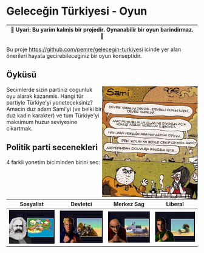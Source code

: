 # Geleceğin Türkiyesi - Oyun

| 🚧 Uyari: Bu yarim kalmis bir projedir. Oynanabilir bir oyun barindirmaz. 🚧 |
| --- |

Bu proje https://github.com/pemre/gelecegin-turkiyesi icinde yer alan önerileri hayata gecirebileceginiz bir oyun konseptidir.

## Öyküsü

<img align="right" width="50%" src="./artwork/sami.jpg" />

Secimlerde sizin partiniz cogunluk oyu alarak kazanmis. Hangi tür partiyle Türkiye'yi yoneteceksiniz? Amacin duz adam Sami'yi (ve belki bir duz kadin karakter) ve tum Türkiye'yi maksimum huzur seviyesine cikartmak.

## Politik parti secenekleri

4 farkli yonetim biciminden birini sec:

| Sosyalist | Devletci | Merkez Sag | Liberal |
| --- | --- | --- | --- |
| ![](./artwork/marx-intro.png) | ![](./artwork/D2CY.png) | ![](./artwork/D2HARM.png) | ![](./artwork/D2ORDM.png) |